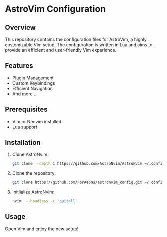 # AstroVim Configuration

## Overview

This repository contains the configuration files for AstroVim, a highly customizable Vim setup. The configuration is written in Lua and aims to provide an efficient and user-friendly Vim experience.

## Features

- Plugin Management
- Custom Keybindings
- Efficient Navigation
- And more...

## Prerequisites

- Vim or Neovim installed
- Lua support

## Installation

1. Clone AstroNvim:

   ```bash
   git clone --depth 1 https://github.com/AstroNvim/AstroNvim ~/.config/nvim

   ```

2. Clone the repository:

   ```bash
   git clone https://github.com/ForAeons/astronvim_config.git ~/.config/nvim/lua/user

   ```

3. Initlialize AstroNvim:

   ```bash
   nvim  --headless -c 'quitall'

   ```

## Usage

Open Vim and enjoy the new setup!
